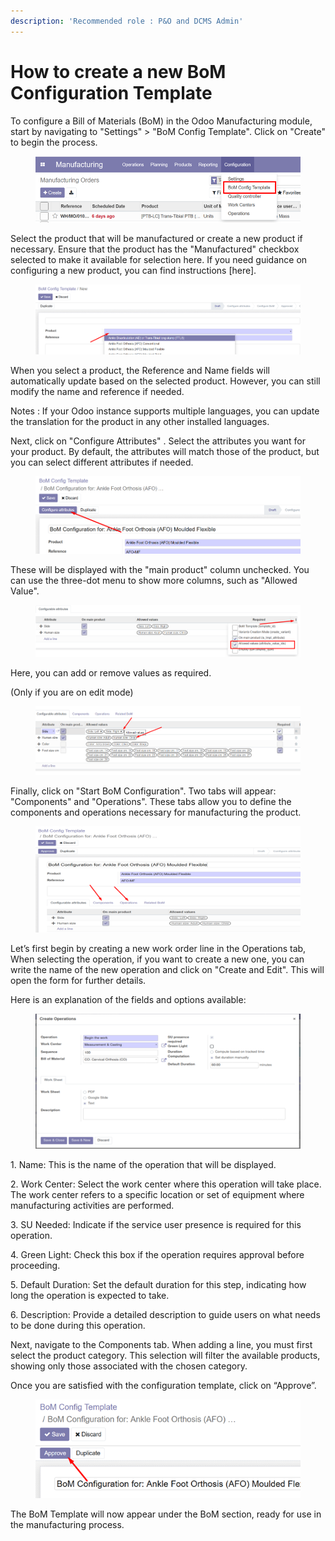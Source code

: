 ```yaml
---
description: 'Recommended role : P&O and DCMS Admin'
---
```


# How to create a new BoM Configuration Template

To configure a Bill of Materials (BoM) in the Odoo Manufacturing module, start by navigating to "Settings" > "BoM Config Template". Click on "Create" to begin the process.

<figure><img src="../../../../.gitbook/assets/image (106).png" alt=""><figcaption></figcaption></figure>

Select the product that will be manufactured or create a new product if necessary. Ensure that the product has the "Manufactured" checkbox selected to make it available for selection here. If you need guidance on configuring a new product, you can find instructions \[here].

<figure><img src="../../../../.gitbook/assets/image (107).png" alt=""><figcaption></figcaption></figure>

When you select a product, the Reference and Name fields will automatically update based on the selected product. However, you can still modify the name and reference if needed.

Notes : If your Odoo instance supports multiple languages, you can update the translation for the product in any other installed languages.

Next, click on "Configure Attributes" . Select the attributes you want for your product. By default, the attributes will match those of the product, but you can select different attributes if needed.

<figure><img src="../../../../.gitbook/assets/image (117).png" alt=""><figcaption></figcaption></figure>

These will be displayed with the "main product" column unchecked. You can use the three-dot menu to show more columns, such as "Allowed Value".

<figure><img src="../../../../.gitbook/assets/image (118).png" alt=""><figcaption></figcaption></figure>

Here, you can add or remove values as required.

&#x20;(Only if you are on edit mode)

<figure><img src="../../../../.gitbook/assets/image (119).png" alt=""><figcaption></figcaption></figure>

Finally, click on "Start BoM Configuration". Two tabs will appear: "Components" and "Operations". These tabs allow you to define the components and operations necessary for manufacturing the product.

<figure><img src="../../../../.gitbook/assets/image (120).png" alt=""><figcaption></figcaption></figure>

Let’s first begin by creating a new work order line in the Operations tab, When selecting the operation, if you want to create a new one, you can write the name of the new operation and click on "Create and Edit". This will open the form for further details.

Here is an explanation of the fields and options available:

<figure><img src="../../../../.gitbook/assets/image (121).png" alt=""><figcaption></figcaption></figure>

1\.     Name:  This is the name of the operation that will be displayed.

2\.     Work Center: Select the work center where this operation will take place. The work center refers to a specific location or set of equipment where manufacturing activities are performed.

3\.     SU Needed: Indicate if the service user presence is required for this operation.

4\.     Green Light: Check this box if the operation requires approval before proceeding.

5\.     Default Duration: Set the default duration for this step, indicating how long the operation is expected to take.

6\.     Description: Provide a detailed description to guide users on what needs to be done during this operation.

Next, navigate to the Components tab. When adding a line, you must first select the product category. This selection will filter the available products, showing only those associated with the chosen category.

Once you are satisfied with the configuration template, click on “Approve”.

<figure><img src="../../../../.gitbook/assets/image (122).png" alt=""><figcaption></figcaption></figure>

The BoM Template will now appear under the BoM section, ready for use in the manufacturing process.

